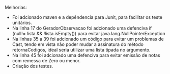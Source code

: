 Melhorias:
- Foi adcionado maven e a depêndencia para Junit, para facilitar os teste unitários.
- Na linha 17 do GeradorObservacao  foi adcionado uma defenciva if (null!= lista && !lista.isEmpty()) para evitar java.lang.NullPointerException
- Na linhas 35 a 39 foi adcionado um código para evitar um problemas de Cast, tendo em vista não poder mudar a assinatura do método retornaCodigos, ideal seria utilizar uma lista tipada no argumento.
- Na linha 45 foi adcionado uma defenciva para evitar emissão de notas com remessa de Zero ou menor.
- Criação dos testes.